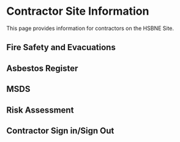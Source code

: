 # Contractor Site Information
This page provides information for contractors on the HSBNE Site.


## Fire Safety and Evacuations

## Asbestos Register

## MSDS

## Risk Assessment

## Contractor Sign in/Sign Out